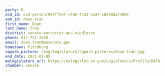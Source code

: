 ```yaml
---
party: R
ocd_id: ocd-person/903ff59f-c40e-4432-bca7-c6588da7469e
aom_id: dean-tran
first_name: Dean
last_name: Tran
district: senate-worcester-and-middlesex
phone: 617-722-1230
email: dean.tran@masenate.gov
hometown: Fitchburg
square_picture: /img/legislators/square-pictures/dean-tran.jpg
end_date: 2021-01-05
malegislature_url: https://malegislature.gov/Legislators/Profile/DAT0
chamber: senate
---
```

